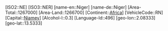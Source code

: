 ﻿---
location: [13.5333,2.08333]
type: Country
tags:
- geo/Country

SpocWebEntityId: 26979
isDeleted: false
confidential: public

---
[ISO2::NE]
[ISO3::NER]
[name-en::Niger]
[name-de::Niger]
[Area-Total::1267000]
[Area-Land::1266700]
[Continent::[Africa](geo/Continent/Africa.md)]
[VehicleCode::RN]
[Capital::[Niamey](geo/Continent/Africa/Niger/Niamey.md)]
[Alcohol-l::0.3]
[Language-Id::496]
[geo-lon::2.08333]
[geo-lat::13.5333]

